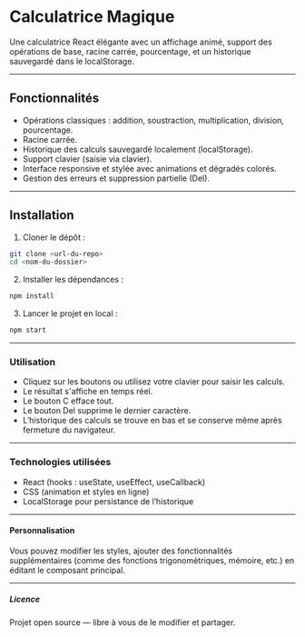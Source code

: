 # Calculatrice Magique

Une calculatrice React élégante avec un affichage animé, support des opérations de base, racine carrée, pourcentage, et un historique sauvegardé dans le localStorage.

---

## Fonctionnalités

- Opérations classiques : addition, soustraction, multiplication, division, pourcentage.
- Racine carrée.
- Historique des calculs sauvegardé localement (localStorage).
- Support clavier (saisie via clavier).
- Interface responsive et stylée avec animations et dégradés colorés.
- Gestion des erreurs et suppression partielle (Del).

---

## Installation

1. Cloner le dépôt :

```bash
git clone <url-du-repo>
cd <nom-du-dossier>
```

2. Installer les dépendances :

```bash
npm install
```

3. Lancer le projet en local :

```bash
npm start
```

---

###  Utilisation

- Cliquez sur les boutons ou utilisez votre clavier pour saisir les calculs.
- Le résultat s'affiche en temps réel.
- Le bouton C efface tout.
- Le bouton Del supprime le dernier caractère.
- L’historique des calculs se trouve en bas et se conserve même après fermeture du navigateur.

---

###  Technologies utilisées

- React (hooks : useState, useEffect, useCallback)
- CSS (animation et styles en ligne)
- LocalStorage pour persistance de l’historique

---

#### Personnalisation

Vous pouvez modifier les styles, ajouter des fonctionnalités supplémentaires (comme des fonctions trigonométriques, mémoire, etc.) en éditant le composant principal.

---

##### Licence

Projet open source — libre à vous de le modifier et partager.